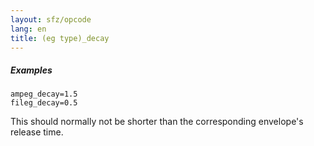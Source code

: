 ```yaml
---
layout: sfz/opcode
lang: en
title: (eg type)_decay
---
```

##### Examples

```
ampeg_decay=1.5
fileg_decay=0.5
```

This should normally not be shorter than the corresponding envelope's release time.
